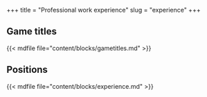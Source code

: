 +++
title = "Professional work experience"
slug = "experience"
+++

<style>
h3 em { font-weight: 400; }
h5 { margin-top: 0 !important; }
</style>

## Game titles

{{< mdfile file="content/blocks/gametitles.md" >}}

## Positions

{{< mdfile file="content/blocks/experience.md" >}}
